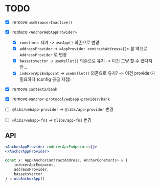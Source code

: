 # TODO

- [x] remove `useBrowserInactive()`
- [x] replace `<AnchorWebAppProvider>`
  - [x] `constants` 제거 -> `useApp()` 의존으로 변경 
  - [x] `addressProvider` -> `<AppProvider contractAddress={}>` 를 역으로 `AddressProvider` 로 변경
  - [x] `bAssetsVector` -> `useWallet()` 의존으로 유지 -> 이건 그냥 할 수 있다지만...
  - [x] `indexerApiEndpoint` -> `useWallet()` 의존으로 유지? -> 이건 provider가 필요하다 (config 공급 지점)
- [x] remove `contexts/bank`
- [x] remove `@anchor-protocol/webapp-provider/bank`

- [ ] `@libs/webapp-provider` -> `@libs/app-provider` 변경
- [ ] `@libs/webapp-fns` -> `@libs/app-fns` 변경

## API 

```jsx
<AnchorAppProvider indexerApiEndpoints={}>
</AnchorAppProvider>

const x: App<AnchorContractAddress, AnchorConstants> & { 
    indexerApiEndpoint, 
    addressProvider, 
    bAssetsVector 
} = useAnchorApp()
```